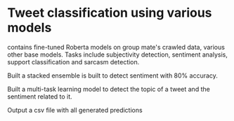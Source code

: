 # Tweet classification using various models

contains fine-tuned Roberta models on group mate's crawled data, various other base models. Tasks include subjectivity detection, sentiment analysis, support classification and sarcasm detection.

Built a stacked ensemble is built to detect sentiment with 80% accuracy.

Built a multi-task learning model to detect the topic of a tweet and the sentiment related to it.

Output a csv file with all generated predictions
